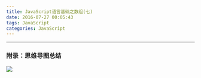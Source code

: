 ```yaml
---
title: JavaScript语言基础之数组(七)
date: 2016-07-27 00:05:43
tags: JavaScript
categories: JavaScript
---
```


---
<!--more-->

### 附录：思维导图总结

![](http://7xq6al.com1.z0.glb.clouddn.com/javascript%E6%95%B0%E7%BB%84.gif)
